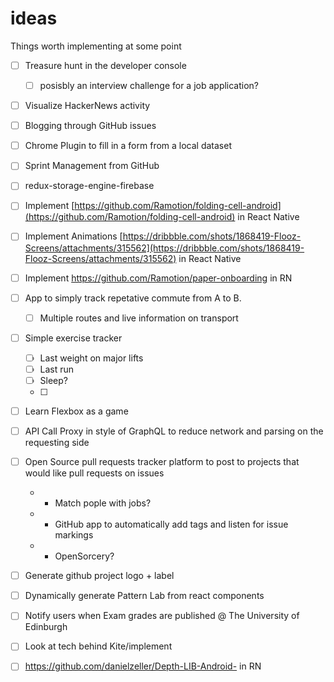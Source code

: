 # ideas
Things worth implementing at some point

- [ ] Treasure hunt in the developer console
  - [ ] posisbly an interview challenge for a job application?

- [ ] Visualize HackerNews activity
- [ ] Blogging through GitHub issues
- [ ] Chrome Plugin to fill in a form from a local dataset
 
- [ ] Sprint Management from GitHub

- [ ] redux-storage-engine-firebase
- [ ] Implement [https://github.com/Ramotion/folding-cell-android](https://github.com/Ramotion/folding-cell-android) in React Native
- [ ] Implement Animations [https://dribbble.com/shots/1868419-Flooz-Screens/attachments/315562](https://dribbble.com/shots/1868419-Flooz-Screens/attachments/315562) in React Native
- [ ] Implement https://github.com/Ramotion/paper-onboarding in RN

- [ ] App to simply track repetative commute from A to B.
  - [ ] Multiple routes and live information on transport  

- [ ] Simple exercise tracker
  - [ ] Last weight on major lifts
  - [ ] Last run
  - [ ] Sleep?
  - [ ] 

- [ ] Learn Flexbox as a game
  
- [ ] API Call Proxy in style of GraphQL to reduce network and parsing on the requesting side
- [ ] Open Source pull requests tracker platform to post to projects that would like pull requests on issues
  - * Match pople with jobs?
  - * GitHub app to automatically add tags and listen for issue markings
  - * OpenSorcery?

- [ ] Generate github project logo + label
- [ ] Dynamically generate Pattern Lab from react components
- [ ] Notify users when Exam grades are published @ The University of Edinburgh

- [ ] Look at tech behind Kite/implement
- [ ] https://github.com/danielzeller/Depth-LIB-Android- in RN
